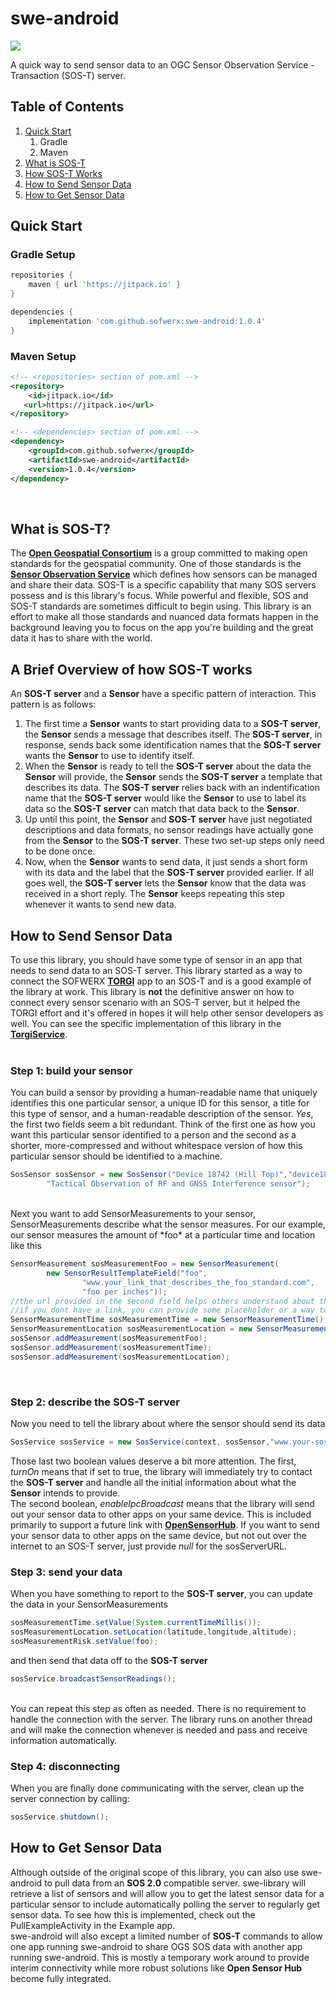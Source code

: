 # swe-android

[![](https://jitpack.io/v/sofwerx/swe-android.svg)](https://jitpack.io/#sofwerx/swe-android)

A quick way to send sensor data to an OGC Sensor Observation Service - Transaction (SOS-T) server.

## Table of Contents
1. [Quick Start](#quick-start)
    1. Gradle
    1. Maven
1. [What is SOS-T](#what-is)
1. [How SOS-T Works](#brief-sos)
1. [How to Send Sensor Data](#how-to)
1. [How to Get Sensor Data](#how-to-receive)

<h2 id="quick-start">Quick Start</h2>

### Gradle Setup

```gradle
repositories {
    maven { url 'https://jitpack.io' }
}

dependencies {
    implementation 'com.github.sofwerx:swe-android:1.0.4'
}
```

### Maven Setup

```xml
<!-- <repositories> section of pom.xml -->
<repository>
    <id>jitpack.io</id>
   <url>https://jitpack.io</url>
</repository>

<!-- <dependencies> section of pom.xml -->
<dependency>
    <groupId>com.github.sofwerx</groupId>
    <artifactId>swe-android</artifactId>
    <version>1.0.4</version>
</dependency>
```

<br/>

<h2 id="what-is">What is SOS-T?</h2>

The  [**Open Geospatial Consortium**](https://www.opengeospatial.org) is a group committed to making open standards for the geospatial community. One of those standards is the [**Sensor Observation Service**](https://www.opengeospatial.org/standards/sos) which defines how sensors can be managed and share their data. SOS-T is a specific capability that many SOS servers possess and is this library's focus. While powerful and flexible, SOS and SOS-T standards are sometimes difficult to begin using. This library is an effort to make all those standards and nuanced data formats happen in the background leaving you to focus on the app you're building and the great data it has to share with the world.

<h2 id="brief-sos">A Brief Overview of how SOS-T works</h2>

An **SOS-T server** and a **Sensor** have a specific pattern of interaction. This pattern is as follows:<br/>
1. The first time a **Sensor** wants to start providing data to a **SOS-T server**, the **Sensor** sends a message that describes itself. The **SOS-T server**, in response, sends back some identification names that the **SOS-T server** wants the **Sensor** to use to identify itself.<br/>
2. When the **Sensor** is ready to tell the **SOS-T server** about the data the **Sensor** will provide, the **Sensor** sends the **SOS-T server** a template that describes its data. The **SOS-T server** relies back with an indentification name that the **SOS-T server** would like the **Sensor** to use to label its data so the **SOS-T server** can match that data back to the **Sensor**.<br/>
3. Up until this point, the **Sensor** and **SOS-T server** have just negotiated descriptions and data formats, no sensor readings have actually gone from the **Sensor** to the **SOS-T server**. These two set-up steps only need to be done once.<br/>
4. Now, when the **Sensor** wants to send data, it just sends a short form with its data and the label that the **SOS-T server** provided earlier. If all goes well, the **SOS-T server** lets the **Sensor** know that the data was received in a short reply. The **Sensor** keeps repeating this step whenever it wants to send new data.

<h2 id="how-to">How to Send Sensor Data</h2>

To use this library, you should have some type of sensor in an app that needs to send data to an SOS-T server. This library started as a way to connect the SOFWERX [**TORGI**](https://github.com/sofwerx/TORGI) app to an SOS-T and is a good example of the library at work. This library is **not** the definitive answer on how to connect every sensor scenario with an SOS-T server, but it helped the TORGI effort and it's offered in hopes it will help other sensor developers as well. You can see the specific implementation of this library in the [**TorgiService**](https://github.com/sofwerx/TORGI/blob/master/torgi/src/main/java/org/sofwerx/torgi/service/TorgiService.java). <br/><br/>

### Step 1: build your sensor

You can build a sensor by providing a human-readable name that uniquely identifies this one particular sensor, a unique ID for this sensor, a title for this type of sensor, and a human-readable description of the sensor. *Yes*, the first two fields seem a bit redundant. Think of the first one as how you want this particular sensor identified to a person and the second as a shorter, more-compressed and without whitespace version of how this particular sensor should be identified to a machine.
```java
SosSensor sosSensor = new SosSensor("Device 18742 (Hill Top)","device18742","TORGI",
        "Tactical Observation of RF and GNSS Interference sensor");
```
<br/>
Next you want to add SensorMeasurements to your sensor, SensorMeasurements describe what the sensor measures. For our example, our sensor measures the amount of *foo* at a particular time and location like this

```java
SensorMeasurement sosMeasurementFoo = new SensorMeasurement(
        new SensorResultTemplateField("foo",
                "www.your_link_that_describes_the_foo_standard.com",
                "foo per inches"));
//the url provided in the second field helps others understand about this idea of "foo"
//if you dont have a link, you can provide some placeholder or a way to contact you
SensorMeasurementTime sosMeasurementTime = new SensorMeasurementTime();
SensorMeasurementLocation sosMeasurementLocation = new SensorMeasurementLocation();
sosSensor.addMeasurement(sosMeasurementFoo);
sosSensor.addMeasurement(sosMeasurementTime);
sosSensor.addMeasurement(sosMeasurementLocation);
```

<br/>

### Step 2: describe the SOS-T server

Now you need to tell the library about where the sensor should send its data
```java
SosService sosService = new SosService(context, sosSensor,"www.your-sos-t-server.com", true, true);
```

Those last two boolean values deserve a bit more attention. The first, *turnOn* means that if set to true, the library will immediately try to contact the **SOS-T server** and handle all the initial information about what the **Sensor** intends to provide.<br/>
The second boolean, *enableIpcBroadcast* means that the library will send out your sensor data to other apps on your same device. This is included primarily to support a future link with [**OpenSensorHub**](https://github.com/opensensorhub/osh-android). If you want to send your sensor data to other apps on the same device, but not out over the internet to an SOS-T server, just provide *null* for the sosServerURL.
<br/>

### Step 3: send your data

When you have something to report to the **SOS-T server**, you can update the data in your SensorMeasurements
```java
sosMeasurementTime.setValue(System.currentTimeMillis());
sosMeasurementLocation.setLocation(latitude,longitude,altitude);
sosMeasurementRisk.setValue(foo);
```
and then send that data off to the **SOS-T server**
```java
sosService.broadcastSensorReadings();
```
<br/>
You can repeat this step as often as needed. There is no requirement to handle the connection with the server. The library runs on another thread and will make the connection whenever is needed and pass and receive information automatically.
<br/>

### Step 4: disconnecting

When you are finally done communicating with the server, clean up the server connection by calling:
```java
sosService.shutdown();
```

<h2 id="how-to-receive">How to Get Sensor Data</h2>

Although outside of the original scope of this library, you can also use swe-android to pull data from an **SOS 2.0** compatible server. swe-library will retrieve a list of sensors and will allow you to get the latest sensor data for a particular sensor to include automatically polling the server to regularly get sensor data. To see how this is implemented, check out the PullExampleActivity in the Example app.<br/>
swe-android will also except a limited number of **SOS-T** commands to allow one app running swe-android to share OGS SOS data with another app running swe-android. This is mostly a temporary work around to provide interim connectivity while more robust solutions like **Open Sensor Hub** become fully integrated.